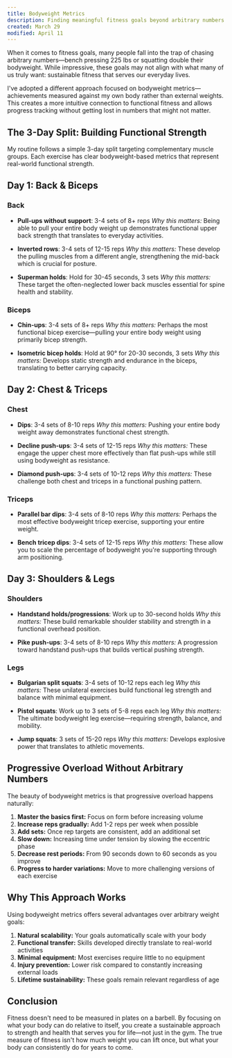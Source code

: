 ```yaml
---
title: Bodyweight Metrics 
description: Finding meaningful fitness goals beyond arbitrary numbers
created: March 29
modified: April 11
---
```


When it comes to fitness goals, many people fall into the trap of chasing arbitrary numbers—bench pressing 225 lbs or squatting double their bodyweight. While impressive, these goals may not align with what many of us truly want: sustainable fitness that serves our everyday lives.

I've adopted a different approach focused on bodyweight metrics—achievements measured against my own body rather than external weights. This creates a more intuitive connection to functional fitness and allows progress tracking without getting lost in numbers that might not matter.

## The 3-Day Split: Building Functional Strength

My routine follows a simple 3-day split targeting complementary muscle groups. Each exercise has clear bodyweight-based metrics that represent real-world functional strength.

## Day 1: Back & Biceps

### Back
- **Pull-ups without support**: 3-4 sets of 8+ reps
  *Why this matters:* Being able to pull your entire body weight up demonstrates functional upper back strength that translates to everyday activities.
  
- **Inverted rows**: 3-4 sets of 12-15 reps
  *Why this matters:* These develop the pulling muscles from a different angle, strengthening the mid-back which is crucial for posture.
  
- **Superman holds**: Hold for 30-45 seconds, 3 sets
  *Why this matters:* These target the often-neglected lower back muscles essential for spine health and stability.

### Biceps
- **Chin-ups**: 3-4 sets of 8+ reps
  *Why this matters:* Perhaps the most functional bicep exercise—pulling your entire body weight using primarily bicep strength.
  
- **Isometric bicep holds**: Hold at 90° for 20-30 seconds, 3 sets
  *Why this matters:* Develops static strength and endurance in the biceps, translating to better carrying capacity.

## Day 2: Chest & Triceps

### Chest
- **Dips**: 3-4 sets of 8-10 reps
  *Why this matters:* Pushing your entire body weight away demonstrates functional chest strength.
  
- **Decline push-ups**: 3-4 sets of 12-15 reps
  *Why this matters:* These engage the upper chest more effectively than flat push-ups while still using bodyweight as resistance.
  
- **Diamond push-ups**: 3-4 sets of 10-12 reps
  *Why this matters:* These challenge both chest and triceps in a functional pushing pattern.

### Triceps
- **Parallel bar dips**: 3-4 sets of 8-10 reps
  *Why this matters:* Perhaps the most effective bodyweight tricep exercise, supporting your entire weight.
  
- **Bench tricep dips**: 3-4 sets of 12-15 reps
  *Why this matters:* These allow you to scale the percentage of bodyweight you're supporting through arm positioning.

## Day 3: Shoulders & Legs

### Shoulders
- **Handstand holds/progressions**: Work up to 30-second holds
  *Why this matters:* These build remarkable shoulder stability and strength in a functional overhead position.
  
- **Pike push-ups**: 3-4 sets of 8-10 reps
  *Why this matters:* A progression toward handstand push-ups that builds vertical pushing strength.

### Legs
- **Bulgarian split squats**: 3-4 sets of 10-12 reps each leg
  *Why this matters:* These unilateral exercises build functional leg strength and balance with minimal equipment.
  
- **Pistol squats**: Work up to 3 sets of 5-8 reps each leg
  *Why this matters:* The ultimate bodyweight leg exercise—requiring strength, balance, and mobility.
  
- **Jump squats**: 3 sets of 15-20 reps
  *Why this matters:* Develops explosive power that translates to athletic movements.

## Progressive Overload Without Arbitrary Numbers

The beauty of bodyweight metrics is that progressive overload happens naturally:

1. **Master the basics first:** Focus on form before increasing volume
2. **Increase reps gradually:** Add 1-2 reps per week when possible
3. **Add sets:** Once rep targets are consistent, add an additional set
4. **Slow down:** Increasing time under tension by slowing the eccentric phase
5. **Decrease rest periods:** From 90 seconds down to 60 seconds as you improve
6. **Progress to harder variations:** Move to more challenging versions of each exercise

## Why This Approach Works

Using bodyweight metrics offers several advantages over arbitrary weight goals:

1. **Natural scalability:** Your goals automatically scale with your body
2. **Functional transfer:** Skills developed directly translate to real-world activities
3. **Minimal equipment:** Most exercises require little to no equipment
4. **Injury prevention:** Lower risk compared to constantly increasing external loads
5. **Lifetime sustainability:** These goals remain relevant regardless of age

## Conclusion

Fitness doesn't need to be measured in plates on a barbell. By focusing on what your body can do relative to itself, you create a sustainable approach to strength and health that serves you for life—not just in the gym. The true measure of fitness isn't how much weight you can lift once, but what your body can consistently do for years to come.
